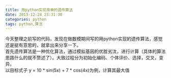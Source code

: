 ```yaml
---
title: 用python实现简单的遗传算法
date: 2013-12-24 23:31:30
categories: python
tags: python,算法
---
```


今天整理之前写的代码，发现在做数模期间写的用python实现的遗传算法，感觉还是挺有意思的，就拿出来分享一下。  
首先遗传算法是一种优化算法，通过模拟基因的优胜劣汰，进行计算（具体的算法思路什么的就不赘述了）。大致过程分为初始化编码、个体评价、选择，交叉，变异。  
以目标式子 y = 10 * sin(5x) + 7 * cos(4x)为例，计算其最大值
